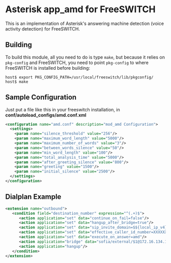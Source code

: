 Asterisk app_amd for FreeSWITCH
===============================

This is an implementation of Asterisk's answering machine detection (voice
activity detection) for FreeSWITCH.

Building
--------

To build this module, all you need to do is type `make`, but because it relies
on `pkg-config` and FreeSWITCH, you need to point `pkg-config` to where
FreeSWITCH is installed before building:

```
host$ export PKG_CONFIG_PATH=/usr/local/freeswitch/lib/pkgconfig/
host$ make
```

Sample Configuration
--------------------
Just put a file like this in your freeswitch installation, in **conf/autoload_configs/amd.conf.xml**
```xml
<configuration name="amd.conf" description="mod_amd Configuration">
  <settings>
    <param name="silence_threshold" value="256"/>
    <param name="maximum_word_length" value="5000"/>
    <param name="maximum_number_of_words" value="3"/>
    <param name="between_words_silence" value="50"/>
    <param name="min_word_length" value="100"/>
    <param name="total_analysis_time" value="5000"/>
    <param name="after_greeting_silence" value="800"/>
    <param name="greeting" value="1500"/>
    <param name="initial_silence" value="2500"/>
  </settings>
</configuration>
```
Dialplan Example
--------------------
```xml
<extension name="outbound">
   <condition field="destination_number" expression="^(.+)$">
      <action application="set" data="continue_on_fail=false"/>
      <action application="set" data="hangup_after_bridge=true"/>
      <action application="set" data="sip_invite_domain=$${local_ip_v4}"/>
      <action application="set" data="effective_caller_id_number=XXXXXXXXX"/>
      <action application="set" data="execute_on_answer=amd"/>
      <action application="bridge" data="sofia/external/$1@172.16.134.140:5080"/>
      <action application="hangup"/>
   </condition>
</extension>
```
